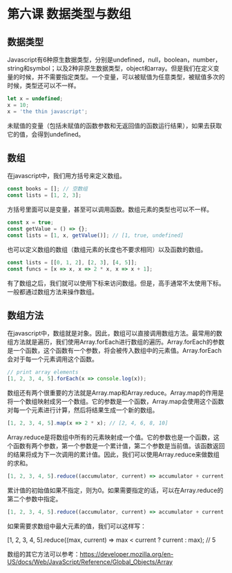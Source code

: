 # 第六课 数据类型与数组
## 数据类型
Javascript有6种原生数据类型，分别是undefined，null，boolean，number，string和symbol；以及2种非原生数据类型，object和array。但是我们在定义变量的时候，并不需要指定类型。一个变量，可以被赋值为任意类型，被赋值多次的时候，类型还可以不一样。
```javascript
let x = undefined;
x = 10;
x = 'the thin javascript';
```
未赋值的变量（包括未赋值的函数参数和无返回值的函数运行结果），如果去获取它的值，会得到undefined。

## 数组
在javascript中，我们用方括号来定义数组。
```javascript
const books = []; // 空数组
const lists = [1, 2, 3];
```
方括号里面可以是变量，甚至可以调用函数。数组元素的类型也可以不一样。
```javascript
const x = true;
const getValue = () => {};
const lists = [1, x, getValue()]; // [1, true, undefined]
```
也可以定义数组的数组（数组元素的长度也不要求相同）以及函数的数组。
```javascript
const lists = [[0, 1, 2], [2, 3], [4, 5]];
const funcs = [x => x, x => 2 * x, x => x + 1];
```
有了数组之后，我们就可以使用下标来访问数组。但是，高手通常不太使用下标。一般都通过数组方法来操作数组。

## 数组方法
在javascript中，数组就是对象。因此，数组可以直接调用数组方法。最常用的数组方法就是遍历，我们使用Array.forEach进行数组的遍历。Array.forEach的参数是一个函数，这个函数有一个参数，将会被传入数组中的元素值。Array.forEach会对于每一个元素调用这个函数。
```javascript
// print array elements
[1, 2, 3, 4, 5].forEach(x => console.log(x));
```
数组还有两个很重要的方法就是Array.map和Array.reduce。Array.map的作用是将一个数组映射成另一个数组。它的参数是一个函数，Array.map会使用这个函数对每一个元素进行计算，然后将结果生成一个新的数组。
```javascript
[1, 2, 3, 4, 5].map(x => 2 * x); // [2, 4, 6, 8, 10]
```
Array.reduce是将数组中所有的元素映射成一个值。它的参数也是一个函数，这个函数有两个参数，第一个参数是一个累计值，第二个参数是当前值。该函数返回的结果将成为下一次调用的累计值。因此，我们可以使用Array.reduce来做数组的求和。
```javascript
[1, 2, 3, 4, 5].reduce((accumulator, current) => accumulator + current); // 15
```
累计值的初始值如果不指定，则为0。如果需要指定的话，可以在Array.reduce的第二个参数中指定。
```javascript
[1, 2, 3, 4, 5].reduce((accumulator, current) => accumulator + current, 10); // 25
```
如果需要求数组中最大元素的值，我们可以这样写：

[1, 2, 3, 4, 5].reduce((max, current) => max < current ? current : max); // 5

数组的其它方法可以参考：https://developer.mozilla.org/en-US/docs/Web/JavaScript/Reference/Global_Objects/Array

